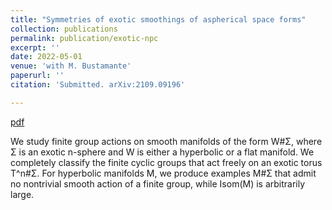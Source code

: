 ```yaml
---
title: "Symmetries of exotic smoothings of aspherical space forms"
collection: publications
permalink: publication/exotic-npc
excerpt: ''
date: 2022-05-01
venue: 'with M. Bustamante'
paperurl: ''
citation: 'Submitted. arXiv:2109.09196'

---
```


[pdf](http://bena-tshishiku.github.io/files/exotic-npc.pdf)

We study finite group actions on smooth manifolds of the form W#Σ, 
where Σ is an exotic n-sphere and W is either a hyperbolic or a flat manifold. 
We completely classify the finite cyclic groups that act freely on an exotic 
torus T^n#Σ. For hyperbolic manifolds M, we produce examples M#Σ that admit no 
nontrivial smooth action of a finite group, while Isom(M) is arbitrarily large. 
